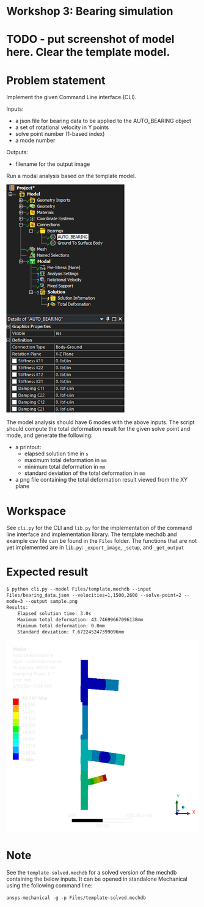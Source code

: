 # Workshop 3: Bearing simulation

# TODO - put screenshot of model here. Clear the template model.

# Problem statement
Implement the given Command Line interface (CLI).

Inputs:
- a json file for bearing data to be applied to the AUTO_BEARING object
- a set of rotational velocity in Y points
- solve point number (1-based index)
- a mode number

Outputs:
- filename for the output image

Run a modal analysis based on the template model.

![model setup](./Files/model.png)

The model analysis should have 6 modes with the above inputs. The script should compute the total deformation result for the given solve point and mode, and generate the following:

- a printout:
    - elapsed solution time in `s`
    - maximum total deformation in `mm`
    - minimum total deformation in `mm`
    - standard deviation of the total deformation in `mm`
- a png file containing the total deformation result viewed from the XY plane

# Workspace
See `cli.py` for the CLI and `lib.py` for the implementation of the command line interface and implementation library. The template mechdb and example csv file can be found in the `Files` folder. The functions that are not yet implemented are in `lib.py`: `_export_image`, `_setup`, and `_get_output`

# Expected result

```
$ python cli.py --model Files/template.mechdb --input Files/bearing_data.json --velocities=1,1500,2600 --solve-point=2 --mode=3 --output sample.png
Results:
    Elapsed solution time: 3.0s
    Maximum total deformation: 43.74699667096138mm
    Minimum total deformation: 0.0mm
    Standard deviation: 7.672245247399096mm
```

![expected image result](./Files/reference.png)

# Note
See the `template-solved.mechdb` for a solved version of the mechdb containing the below inputs. It can be opened in standalone Mechanical using the following command line:

`ansys-mechanical -g -p Files/template-solved.mechdb`
